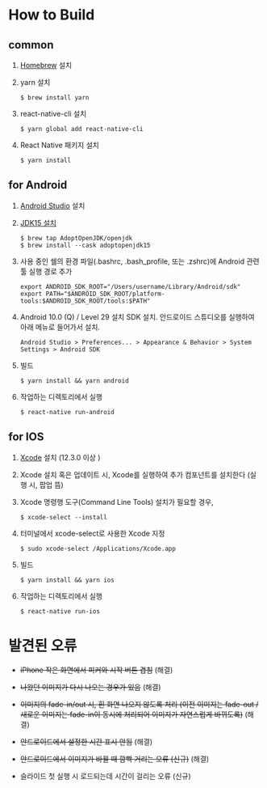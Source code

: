 # How to Build
## common
1. [Homebrew](https://brew.sh/) 설치
2. yarn 설치

    ```
    $ brew install yarn
    ```

3. react-native-cli 설치

   ```
   $ yarn global add react-native-cli
   ```

4. React Native 패키지 설치

    ```
    $ yarn install
    ```
    
## for Android

1. [Android Studio](https://developer.android.com/studio) 설치
2. [JDK15 설치](https://github.com/AdoptOpenJDK/homebrew-openjdk)

    ```
    $ brew tap AdoptOpenJDK/openjdk
    $ brew install --cask adoptopenjdk15
    ```
    
3. 사용 중인 쉘의 환경 파일(.bashrc, .bash_profile, 또는 .zshrc)에 Android 관련 툴 실행 경로 추가

    ```
    export ANDROID_SDK_ROOT="/Users/username/Library/Android/sdk"
    export PATH="$ANDROID_SDK_ROOT/platform-tools:$ANDROID_SDK_ROOT/tools:$PATH"
    ```

4. Android 10.0 (Q) / Level 29 설치 SDK 설치. 안드로이드 스튜디오를 실행하여 아래 메뉴로 들어가서 설치.

   ```
   Android Studio > Preferences... > Appearance & Behavior > System Settings > Android SDK
   ```

5. 빌드

   ```
   $ yarn install && yarn android
   ```  
   
6. 작업하는 디렉토리에서 실행

   ```
   $ react-native run-android
   ```  
   
## for IOS

1. [Xcode](https://itunes.apple.com/kr/app/xcode/id497799835?mt=12) 설치 (12.3.0 이상 )
2. Xcode 설치 혹은 업데이트 시, Xcode를 실행하여 추가 컴포넌트를 설치한다 (실행 시, 팝업 뜸)
3. Xcode 명령행 도구(Command Line Tools) 설치가 필요할 경우,

    ```
    $ xcode-select --install
    ```

4. 터미널에서 xcode-select로 사용한 Xcode 지정

    ```
    $ sudo xcode-select /Applications/Xcode.app
    ```

5. 빌드

    ```
    $ yarn install && yarn ios
    ```   
    
6. 작업하는 디렉토리에서 실행

   ```
   $ react-native run-ios
   ```  
   
# 발견된 오류
- ~~iPhone 작은 화면에서 피커와 시작 버튼 겹침~~ (해결)

- ~~나왔던 이미지가 다시 나오는 경우가 있음~~ (해결)

- ~~이미지의 fade-in/out 시, 흰 화면 나오지 않도록 처리 (이전 이미지는 fade-out / 새로운 이미지는 fade-in이 동시에 처리되어 이미지가 자연스럽게 바뀌도록)~~ (해결)

- ~~안드로이드에서 설정한 시간 표시 안됨~~ (해결)

- ~~안드로이드에서 이미지가 바뀔 때 깜빡 거리는 오류 (신규)~~ (해결)

- 슬라이드 첫 실행 시 로드되는데 시간이 걸리는 오류 (신규)
